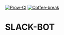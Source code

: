 [![Prow-CI](https://github.com/redhat-appstudio/qe-tools/actions/workflows/slack-message.yml/badge.svg?branch=main)](https://github.com/redhat-appstudio/qe-tools/actions/workflows/slack-message.yml) [![Coffee-break](https://github.com/redhat-appstudio/qe-tools/actions/workflows/coffee.yml/badge.svg?branch=main)](https://github.com/redhat-appstudio/qe-tools/actions/workflows/coffee.yml)

# SLACK-BOT
